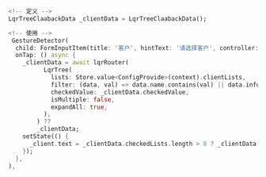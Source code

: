 <!--
 * @Description: 
 * @Version: 2.0
 * @Autor: lqrui.cn
 * @Date: 2019-11-04 17:12:59
 * @LastEditors: lqrui.cn
 * @LastEditTime: 2019-11-05 11:10:16
 -->

``` dart
<!-- 定义 -->
LqrTreeClaabackData _clientData = LqrTreeClaabackData();

<!-- 使用 -->
 GestureDetector(
  child: FormInputItem(title: '客户', hintText: '请选择客户', controller: _client, enabled: false),
  onTap: () async {
    _clientData = await lqrRouter(
          LqrTree(
            lists: Store.value<ConfigProvide>(context).clientLists,
            filter: (data, val) => data.name.contains(val) || data.info.containsKey('loginName') && data.info['loginName'].contains(val),
            checkedValue: _clientData.checkedValue,
            isMultiple: false,
            expandAll: true,
          ),
        ) ??
        _clientData;
    setState(() {
      _client.text = _clientData.checkedLists.length > 0 ? _clientData.checkedLists[0].name : '';
    });
  },
),
```